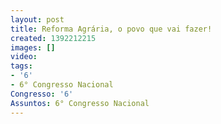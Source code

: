 ```yaml
---
layout: post
title: Reforma Agrária, o povo que vai fazer!
created: 1392212215
images: []
video: 
tags:
- '6'
- 6° Congresso Nacional
Congresso: '6'
Assuntos: 6° Congresso Nacional
---
```



